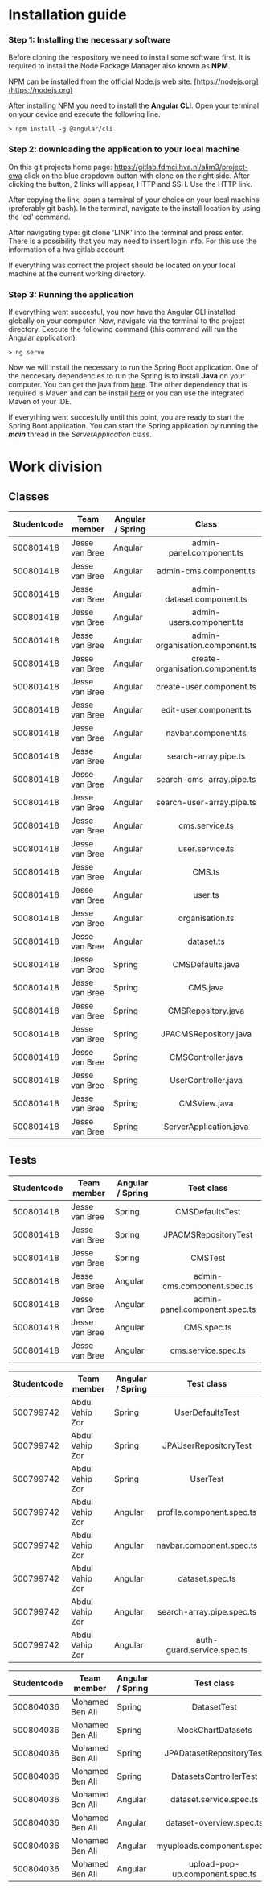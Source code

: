 # Installation guide
### Step 1: Installing the necessary software
Before cloning the respository we need to install some software first. 
It is required to install the Node Package Manager also known as **NPM**.

NPM can be installed from the official Node.js web site: [https://nodejs.org](https://nodejs.org)

After installing NPM you need to install the **Angular CLI**. Open your terminal on your device and execute the following line.

    > npm install -g @angular/cli

### Step 2: downloading the application to your local machine
On this git projects home page: https://gitlab.fdmci.hva.nl/alim3/project-ewa click on the blue dropdown button with clone on the right side.
After clicking the button, 2 links will appear, HTTP and SSH. Use the HTTP link.

After copying the link, open a terminal of your choice on your local machine (preferably git bash).
In the terminal, navigate to the install location by using the 'cd' command.

After navigating type: git clone 'LINK' into the terminal and press enter.
There is a possibility that you may need to insert login info. For this use the information of a hva gitlab account.

If everything was correct the project should be located on your local machine at the current working directory.

### Step 3: Running the application

If everything went succesful, you now have the Angular CLI installed globally on your computer. Now, navigate via the terminal to the project directory. Execute the following command (this command will run the Angular application):

    > ng serve

Now we will install the necessary  to run the Spring Boot application. One of the neccesary dependencies to run the Spring is to install **Java** on your computer. You can get the java from [here](http://www.oracle.com/technetwork/java/javase/downloads/index.html).
The other dependency that is required is Maven and can be install [here](https://maven.apache.org/install.html) or you can use the integrated Maven of your IDE.

If everything went succesfully until this point, you are ready to start the Spring Boot application. You can start the Spring application by running the ***main*** thread in the
*ServerApplication* class.



# Work division
## Classes
| Studentcode | Team member    | Angular / Spring | Class |
| ----------- | -------------  | ---------------- | :--------------: |
| 500801418   | Jesse van Bree | Angular | admin-panel.component.ts |
| 500801418   | Jesse van Bree | Angular | admin-cms.component.ts |
| 500801418   | Jesse van Bree | Angular | admin-dataset.component.ts |
| 500801418   | Jesse van Bree | Angular | admin-users.component.ts |
| 500801418   | Jesse van Bree | Angular | admin-organisation.component.ts |
| 500801418   | Jesse van Bree | Angular | create-organisation.component.ts |
| 500801418   | Jesse van Bree | Angular | create-user.component.ts |
| 500801418   | Jesse van Bree | Angular | edit-user.component.ts |
| 500801418   | Jesse van Bree | Angular | navbar.component.ts |
| 500801418   | Jesse van Bree | Angular | search-array.pipe.ts |
| 500801418   | Jesse van Bree | Angular | search-cms-array.pipe.ts |
| 500801418   | Jesse van Bree | Angular | search-user-array.pipe.ts |
| 500801418   | Jesse van Bree | Angular | cms.service.ts |
| 500801418   | Jesse van Bree | Angular | user.service.ts |
| 500801418   | Jesse van Bree | Angular | CMS.ts |
| 500801418   | Jesse van Bree | Angular | user.ts |
| 500801418   | Jesse van Bree | Angular | organisation.ts |
| 500801418   | Jesse van Bree | Angular | dataset.ts |
| 500801418   | Jesse van Bree | Spring | CMSDefaults.java |
| 500801418   | Jesse van Bree | Spring | CMS.java |
| 500801418   | Jesse van Bree | Spring | CMSRepository.java |
| 500801418   | Jesse van Bree | Spring | JPACMSRepository.java |
| 500801418   | Jesse van Bree | Spring | CMSController.java |
| 500801418   | Jesse van Bree | Spring | UserController.java |
| 500801418   | Jesse van Bree | Spring | CMSView.java |
| 500801418   | Jesse van Bree | Spring | ServerApplication.java |

## Tests
| Studentcode | Team member    | Angular / Spring | Test class |
| ----------- | -------------  | ---------------- | :--------------: |
| 500801418   | Jesse van Bree | Spring | CMSDefaultsTest |
| 500801418   | Jesse van Bree | Spring | JPACMSRepositoryTest |
| 500801418   | Jesse van Bree | Spring | CMSTest |
| 500801418   | Jesse van Bree | Angular | admin-cms.component.spec.ts |
| 500801418   | Jesse van Bree | Angular | admin-panel.component.spec.ts |
| 500801418   | Jesse van Bree | Angular | CMS.spec.ts |
| 500801418   | Jesse van Bree | Angular | cms.service.spec.ts |

| Studentcode | Team member    | Angular / Spring | Test class |
| ----------- | -------------  | ---------------- | :--------------: |
| 500799742   | Abdul Vahip Zor | Spring | UserDefaultsTest |
| 500799742   | Abdul Vahip Zor | Spring | JPAUserRepositoryTest |
| 500799742   | Abdul Vahip Zor | Spring | UserTest |
| 500799742   | Abdul Vahip Zor | Angular | profile.component.spec.ts |
| 500799742   | Abdul Vahip Zor | Angular | navbar.component.spec.ts |
| 500799742   | Abdul Vahip Zor | Angular | dataset.spec.ts |
| 500799742   | Abdul Vahip Zor | Angular | search-array.pipe.spec.ts |
| 500799742   | Abdul Vahip Zor | Angular | auth-guard.service.spec.ts |

| Studentcode | Team member    | Angular / Spring | Test class |
| ----------- | -------------  | ---------------- | :--------------: |
| 500804036  | Mohamed Ben Ali | Spring | DatasetTest |
| 500804036  | Mohamed Ben Ali | Spring | MockChartDatasets |
| 500804036  | Mohamed Ben Ali | Spring | JPADatasetRepositoryTest |
| 500804036  | Mohamed Ben Ali | Spring | DatasetsControllerTest |
| 500804036  | Mohamed Ben Ali | Angular | dataset.service.spec.ts |
| 500804036  | Mohamed Ben Ali | Angular | dataset-overview.spec.ts |
| 500804036  | Mohamed Ben Ali | Angular | myuploads.component.spec.ts |
| 500804036  | Mohamed Ben Ali| Angular | upload-pop-up.component.spec.ts |
